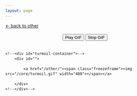 ```yaml
---
layout: page
---
```


<div class="goback">
<a href="/other/">&larr; back to other</a>
</div>
<div style="text-align:center;margin:18px auto 18px auto;">
<button id="play-gif">Play GIF</button>
<button id="stop-gif">Stop GIF</button>
</div>
<div style="width:100%;display:flex;align-items: center; justify-content: center;">
	
	<!--<div id="turmoil-container">-->
		<div id="">	
			
			<a href="/other/"><span class="freezeframe"><img src="/core/turmoil.gif" width="480"></span></a>
		
		</div>
	<!--</div>-->
	
</div>